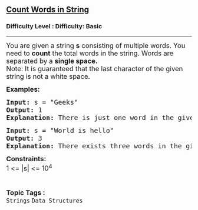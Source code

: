 <h2><a href="https://www.geeksforgeeks.org/problems/count-words-in-string/1?page=5&category=Strings&difficulty=Basic,Easy&sortBy=submissions">Count Words in String</a></h2><h3>Difficulty Level : Difficulty: Basic</h3><hr><div class="problems_problem_content__Xm_eO"><p><span style="font-size: 18px;">You are given a string <strong>s</strong> consisting of multiple words. You need to <strong>count</strong> the total words in the string. Words are separated by a <strong>single space.</strong><br>Note: It is guaranteed that the last character of the given string is not a white space.</span></p>
<p><span style="font-size: 18px;"><strong>Examples:</strong></span></p>
<pre><span style="font-size: 18px;"><strong>Input: </strong>s = "Geeks"
<strong>Output: </strong>1<br><strong>Explanation: </strong>There is just one word in the given sentence</span></pre>
<pre><span style="font-size: 18px;"><strong>Input: </strong>s = "World is hello"
<strong>Output: </strong>3<br><strong>Explanation:</strong> There exists three words in the given sentence</span></pre>
<p><span style="font-size: 18px;"><strong>Constraints:</strong><br>1 &lt;= |s| &lt;= 10<sup>4</sup></span></p></div><br><p><span style=font-size:18px><strong>Topic Tags : </strong><br><code>Strings</code>&nbsp;<code>Data Structures</code>&nbsp;